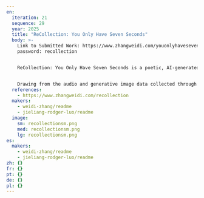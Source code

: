 ```yaml
---
en:
  iteration: 21
  sequence: 29
  year: 2025
  title: "ReCollection: You Only Have Seven Seconds"
  body: >-
    L﻿ink to Submitted Work: https://www.zhangweidi.com/youonlyhavesevenseconds
    password: recollection


    ReCollection: You Only Have Seven Seconds is a poetic, AI-generated documentary that visualizes human fading memory at the intersection of remembrance and imagination. Against the backdrop of rising Alzheimer’s cases and the emergence of machine-generated false memories, the video reimagines remembrance through the lens of artificial intelligence. Inspired by her grandmother’s cognitive decline, the artist created a custom AI system that transforms fragmented spoken recollections into synthetic visual sequences. Presented as a public interactive AI art installation, ReCollection has welcomed thousands of visitors from around the world to whisper their fading memories—each within seven seconds—into the artwork and generate visual memories in real time. These visual memories—constructed through speech recognition, text auto-completion, and text-to-image generation—form the foundation of an evolving visual archive.


    Drawing from the audio and generative image data collected through the ReCollection installation, the video incorporates emerging speech-to-video technology to weave a collective, culturally diverse montage of love and loss. Initially conceived as a personal reflection, ReCollection has evolved into a living, breathing, shared worldbuilding experience for memory recreation—where the ephemeral past is not restored, but reassembled into a dynamic portrait of collective human selfhood.
  references:
    - https://www.zhangweidi.com/recollection
  makers:
    - weidi-zhang/readme
    - jieliang-rodger-luo/readme
  image:
    sm: recollectionsm.png
    med: recollectionsm.png
    lg: recollectionsm.png
es:
  makers:
    - weidi-zhang/readme
    - jieliang-rodger-luo/readme
zh: {}
fr: {}
pt: {}
de: {}
pl: {}
---
```

